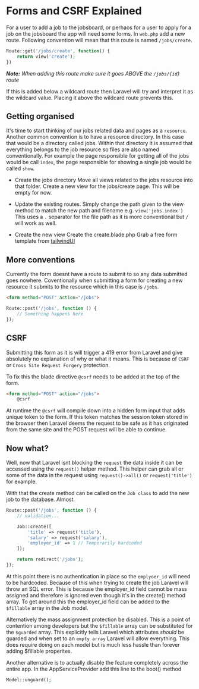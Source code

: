 # Forms and CSRF Explained
For a user to add a job to the jobsboard, or perhaos for a user to apply for a job on the jobsboard the app will need some forms. In `web.php` add a new route. Following convention will mean that this route is named `/jobs/create`.

```php
Route::get('/jobs/create', function() {
    return view('create');
})
```
***Note:***  *When adding this route make sure it goes ABOVE the `/jobs/{id}` route*

If this is added below a wildcard route then Laravel will try and interpret it as the wildcard value. Placing it above the wildcard route prevents this. 

## Getting organised
It's time to start thinking of our jobs related data and pages as a `resource`. Another common convention is to have a resource directory. In this case that would be a directory called jobs. Within that directory it is assumed that everything belongs to the job resource so files are also named conventionally. For example the page responsible for getting all of the jobs would be call `index`, the page responsible for showing a single job would be called `show`.

- Create the jobs directory
    Move all views related to the jobs resource into that folder. Create a new view for the jobs/create page. This will be empty for now.

- Update the existing routes.
    Simply change the path given to the view method to match the new path and filename e.g. `view('jobs.index')` This uses a `.` separator for the file path as it is more conventional but `/` will work as well.

- Create the new view
    Create the create.blade.php Grab a free form template from [tailwindUI](https://tailwindcss.com/plus/ui-blocks/application-ui/forms/form-layouts)

## More conventions
Currently the form doesnt have a route to submit to so any data submitted goes nowhere. Coventionally when  submitting a form for creating a new resource it submits to the resource which in this case is `/jobs`.

```html
<form method="POST" action="/jobs">
```
```php
Route::post('/jobs', function () {
    // Something happens here
});
```

## CSRF
Submitting this form as it is will trigger a 419 error from Laravel and give absolutely no explanation of why or what it means. This is because of `CSRF` or `Cross Site Request Forgery` protection.

To fix this the blade directive `@csrf` needs to be added at the top of the form.

```html
<form method="POST" action="/jobs">
    @csrf
```

At runtime the `@csrf` will compile down into a hidden form input that adds unique token to the form. If this token matches the session token stored in the browser then Laravel deems the request to be safe as it has originated from the same site and the POST request will be able to continue.

## Now what?
Well, now that Laravel isnt blocking the `request` the data inside it can be accessed using the `request()` helper method. This helper can grab all or some of the data in the request using `request()->all()` or `request('title')` for example.

With that the create method can be called on the `Job class` to add the new job to the database. Almost.


```php
Route::post('/jobs', function () {
    // validation...

    Job::create([
        'title' => request('title'),
        'salary' => request('salary'),
        'employer_id' => 1 // Temporarily hardcoded
    ]);

    return redirect('/jobs');
});
```

At this point there is no authentication in place so the `emplyoer_id` will need to be hardcoded. Because of this when trying to create the job Laravel will throw an SQL error. This is because the employer_id field cannot be mass assigned and therefore is ignored even though it's in the create() method array. To get around this the employer_id field can be added to the `$fillable` array in the Job model.

Alternatively the mass assignment protection be disabled. This is a point of contention among developers but the `$fillable` array can be substituted for the `$guarded` array. This explicitly tells Laravel which attributes *should* be guarded and when set to an `empty array` Laravel will allow everything. This does require doing on each model but is much less hassle than forever adding $fillable properites.

Another alternative is to actually disable the feature completely across the entire app. In the AppServiceProvider add this line to the boot() method
```php
Model::unguard();
```


